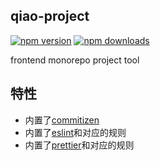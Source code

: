 ## qiao-project

[![npm version](https://img.shields.io/npm/v/qiao-project.svg?style=flat-square)](https://www.npmjs.org/package/qiao-project)
[![npm downloads](https://img.shields.io/npm/dm/qiao-project.svg?style=flat-square)](https://npm-stat.com/charts.html?package=qiao-project)

frontend monorepo project tool

## 特性

- 内置了[commitizen](http://commitizen.github.io/cz-cli/)
- 内置了[eslint](https://eslint.org/)和对应的规则
- 内置了[prettier](https://prettier.io/)和对应的规则
